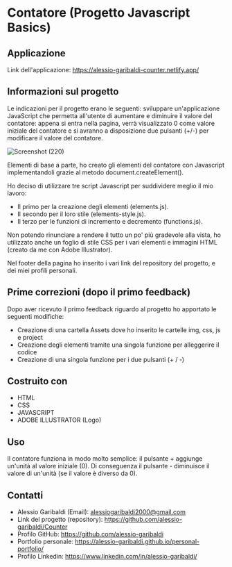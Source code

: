 # Contatore (Progetto Javascript Basics)

## Applicazione

Link dell'applicazione: 
https://alessio-garibaldi-counter.netlify.app/

## Informazioni sul progetto
Le indicazioni per il progetto erano le seguenti: 
sviluppare un'applicazione JavaScript che permetta all'utente di aumentare e diminuire il valore del contatore: appena si entra nella pagina, verrà visualizzato 0 come valore iniziale del contatore e si avranno a disposizione due pulsanti (+/-) per modificare il valore del contatore.

![Screenshot (220)](https://user-images.githubusercontent.com/114823186/200333159-7370ee14-e014-4045-87eb-405d88ae6fd7.png)

Elementi di base a parte, ho creato gli elementi del contatore con Javascript implementandoli grazie al metodo document.createElement().

Ho deciso di utilizzare tre script Javascript per suddividere meglio il mio lavoro:
- Il primo per la creazione degli elementi (elements.js).
- Il secondo per il loro stile (elements-style.js).
- Il terzo per le funzioni di incremento e decremento (functions.js).

Non potendo rinunciare a rendere il tutto un po' più gradevole alla vista, ho utilizzato anche un foglio di stile CSS per i vari elementi e immagini HTML (creato da me con Adobe Illustrator).

Nel footer della pagina ho inserito i vari link del repository del progetto, e dei miei profili personali.

## Prime correzioni (dopo il primo feedback)

Dopo aver ricevuto il primo feedback riguardo al progetto ho apportato le seguenti modifiche:

- Creazione di una cartella Assets dove ho inserito le cartelle img, css, js e project
- Creazione degli elementi tramite una singola funzione per alleggerire il codice
- Creazione di una singola funzione per i due pulsanti (+ / -)

## Costruito con
- HTML
- CSS
- JAVASCRIPT
- ADOBE ILLUSTRATOR (Logo)

## Uso
Il contatore funziona in modo molto semplice: il pulsante + aggiunge un'unità al valore iniziale (0). 
Di conseguenza il pulsante - diminuisce il valore di un'unità (se il valore è diverso da 0).

## Contatti
- Alessio Garibaldi (Email): alessiogaribaldi2000@gmail.com
- Link del progetto (repository): https://github.com/alessio-garibaldi/Counter
- Profilo GitHub: https://github.com/alessio-garibaldi
- Portfolio personale: https://alessio-garibaldi.github.io/personal-portfolio/
- Profilo Linkedin: https://www.linkedin.com/in/alessio-garibaldi/
